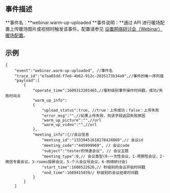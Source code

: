 ## 事件描述
**事件名：**webinar.warm-up-uploaded
**事件说明：**通过 API 进行暖场配置上传暖场图片或视频时触发该事件。配置请参见 [设置网络研讨会（Webinar）暖场配置](https://cloud.tencent.com/document/product/1095/79824)。

## 示例
```plaintext
{
    "event":"webinar.warm-up-uploaded", //事件名
    "trace_id":"e7aa65dd-f7e6-4b62-912c-2035173b34a9",//事件的唯一序列值
    "payload":[
        {
            "operate_time":1609313201465,//毫秒级别事件操作时间戳，成功/失败时间点
			"warm_up_info":
			{
				"upload_status":true, //true：上传成功；false：上传失败
				"error_msg":"",//如果上传失败，则该字段返回失败原因
				"warm_up_picture":"",//url
				"warm_up_video":"",//url
			},
            "meeting_info":{//会议信息
                "meeting_id":"13339451618278424869",// 会议id
                "meeting_code":"445999969", // 会议code
                "subject":"tester的快速会议", // 会议主题
                "meeting_type":0,// 会议类型(0-一次性会议，1-周期性会议，2-微信专属会议，3-rooms投屏会议，5-个人会议号会议，6-网络研讨会)
                "start_time":1608522626,// 秒级别的会议开始时间戳
                "end_time":1609415039// 秒级别的会议结束时间戳
            }
        }
    ]
```
